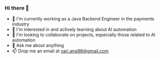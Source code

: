 ### Hi there 👋

<!-- **variang/variang** is a ✨ _special_ ✨ repository because its `README.md` (this file) appears on your GitHub profile. -->

- 🌱 I'm currently working as a Java Backend Engineer in the payments industry
- 🔭 I'm interested in and actively learning about AI automation
- 👯 I'm looking to collaborate on projects, especially those related to AI automation
- 💬 Ask me about anything
- 📫 Drop me an email at vari.ang98@gmail.com
<!-- 
- 🤔 I’m looking for help with ...
- 😄 Pronouns: ...
- ⚡ Fun fact: ... 
-->
